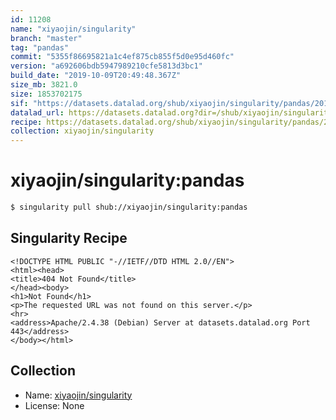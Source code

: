 ```yaml
---
id: 11208
name: "xiyaojin/singularity"
branch: "master"
tag: "pandas"
commit: "5355f86695821a1c4ef875cb855f5d0e95d460fc"
version: "a692606bdb5947989210cfe5813d3bc1"
build_date: "2019-10-09T20:49:48.367Z"
size_mb: 3821.0
size: 1853702175
sif: "https://datasets.datalad.org/shub/xiyaojin/singularity/pandas/2019-10-09-5355f866-a692606b/a692606bdb5947989210cfe5813d3bc1.sif"
datalad_url: https://datasets.datalad.org?dir=/shub/xiyaojin/singularity/pandas/2019-10-09-5355f866-a692606b/
recipe: https://datasets.datalad.org/shub/xiyaojin/singularity/pandas/2019-10-09-5355f866-a692606b/Singularity
collection: xiyaojin/singularity
---
```


# xiyaojin/singularity:pandas

```bash
$ singularity pull shub://xiyaojin/singularity:pandas
```

## Singularity Recipe

```singularity
<!DOCTYPE HTML PUBLIC "-//IETF//DTD HTML 2.0//EN">
<html><head>
<title>404 Not Found</title>
</head><body>
<h1>Not Found</h1>
<p>The requested URL was not found on this server.</p>
<hr>
<address>Apache/2.4.38 (Debian) Server at datasets.datalad.org Port 443</address>
</body></html>
```

## Collection

 - Name: [xiyaojin/singularity](https://github.com/xiyaojin/singularity)
 - License: None

